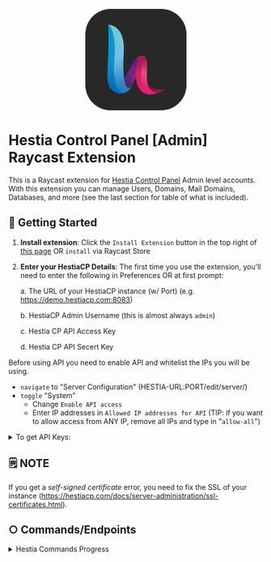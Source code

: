 <p align="center">
    <img src="./assets/hestia.png" width="200" height="200" />
</p>

# Hestia Control Panel [Admin] Raycast Extension

This is a Raycast extension for [Hestia Control Panel](https://hestiacp.com/) Admin level accounts. With this extension you can manage Users, Domains, Mail Domains, Databases, and more (see the last section for table of what is included).

## 🚀 Getting Started

1. **Install extension**: Click the `Install Extension` button in the top right of [this page](https://www.raycast.com/xmok/hestiacp-admin) OR `install` via Raycast Store

2. **Enter your HestiaCP Details**: The first time you use the extension, you'll need to enter the following in Preferences OR at first prompt:

    a. The URL of your HestiaCP instance (w/ Port) (e.g. https://demo.hestiacp.com:8083)

    b. HestiaCP Admin Username (this is almost always `admin`)

    c. Hestia CP API Access Key
    
    d. Hestia CP API Secert Key

Before using API you need to enable API and whitelist the IPs you will be using.
- `navigate` to "Server Configuration" (HESTIA-URL:PORT/edit/server/)
- `toggle` "System"
    - Change `Enable API access`
    - Enter IP addresses in `Allowed IP addresses for API` (TIP: if you want to allow access from ANY IP, remove all IPs and type in "`allow-all`")

<details>
<summary>To get API Keys:</summary>

1. METHOD 1 (recommended)
    - `ssh` into your HestiaCP instance
    - use HestiaCP CLI to run `v-add-access-key admin '*' Raycast` (AS ADMIN) (this will grant all API permissions and add a comment as 'Raycast')
    - finally, `copy` the Access Keys (they will be output on the terminal)
    
2. METHOD 2 (this method is not recommended as it does not grant all API permissions athough you could use Method 2 to generate the key and then use CLI from METHOD 1 to grant all permissions)
    - `navigate` to "Users" and `click` the user ![](./assets/readme/1-hestiacp-users.png)
    - `click` on "Access Keys" ![](./assets/readme/2-hestiacp-user-access-keys.png)
    - `click` on "Add Access Key"
    - `enter` details and `Save` ![](./assets/readme/3-hestiacp-user-add-access-key.png)

</details>

## 🗒️ NOTE

If you get a *self-signed certificate* error, you need to fix the SSL of your instance (https://hestiacp.com/docs/server-administration/ssl-certificates.html).

## ○ Commands/Endpoints

<details>
<summary>Hestia Commands Progress</summary>

| cmd | included | commments |
|-----|----------|-----------|
| v-acknowledge-user-notification | ✅ | - |
| v-add-access-key | ❌ | - |
| v-add-backup-host | ❌ | - |
| v-add-cron-hestia-autoupdate | ❌ | - |
| v-add-cron-job | ✅ | - |
| v-add-cron-letsencrypt-job | ❌ | - |
| v-add-cron-reports | ❌ | - |
| v-add-cron-restart-job | ❌ | - |
| v-add-database | ✅ | - |
| v-add-database-host | ❌ | - |
| v-add-database-temp-user | ❌ | - |
| v-add-dns-domain | ❌ | - |
| v-add-dns-on-web-alias | ❌ | - |
| v-add-dns-record | ❌ | - |
| v-add-domain | ❌ | - |
| v-add-fastcgi-cache | ❌ | - |
| v-add-firewall-ban | ❌ | - |
| v-add-firewall-chain | ❌ | - |
| v-add-firewall-ipset | ❌ | - |
| v-add-firewall-rule | ❌ | - |
| v-add-fs-archive | ❌ | - |
| v-add-fs-directory | ❌ | - |
| v-add-fs-file | ❌ | - |
| v-add-letsencrypt-domain | ❌ | - |
| v-add-letsencrypt-host | ❌ | - |
| v-add-letsencrypt-user | ❌ | - |
| v-add-mail-account | ❌ | - |
| v-add-mail-account-alias | ❌ | - |
| v-add-mail-account-autoreply | ❌ | - |
| v-add-mail-account-forward | ❌ | - |
| v-add-mail-account-fwd-only | ❌ | - |
| v-add-mail-domain | ✅ | - |
| v-add-mail-domain-antispam | ❌ | - |
| v-add-mail-domain-antivirus | ❌ | - |
| v-add-mail-domain-catchall | ❌ | - |
| v-add-mail-domain-dkim | ❌ | - |
| v-add-mail-domain-reject | ❌ | - |
| v-add-mail-domain-smtp-relay | ❌ | - |
| v-add-mail-domain-ssl | ❌ | - |
| v-add-mail-domain-webmail | ❌ | - |
| v-add-remote-dns-domain | ❌ | - |
| v-add-remote-dns-host | ❌ | - |
| v-add-remote-dns-record | ❌ | - |
| v-add-sys-api-ip | ❌ | - |
| v-add-sys-dependencies | ❌ | - |
| v-add-sys-filemanager | ❌ | - |
| v-add-sys-firewall | ❌ | - |
| v-add-sys-ip | ❌ | - |
| v-add-sys-pma-sso | ❌ | - |
| v-add-sys-quota | ❌ | - |
| v-add-sys-roundcube | ❌ | - |
| v-add-sys-sftp-jail | ❌ | - |
| v-add-sys-smtp | ❌ | - |
| v-add-sys-smtp-relay | ❌ | - |
| v-add-sys-snappymail | ❌ | - |
| v-add-sys-web-terminal | ❌ | - |
| v-add-user | ✅ | - |
| v-add-user-2fa | ❌ | - |
| v-add-user-composer | ❌ | - |
| v-add-user-notification | ❌ | - |
| v-add-user-package | ❌ | - |
| v-add-user-sftp-jail | ❌ | - |
| v-add-user-sftp-key | ❌ | - |
| v-add-user-ssh-key | ❌ | - |
| v-add-user-wp-cli | ❌ | - |
| v-add-web-domain | ✅ | - |
| v-add-web-domain-alias | ❌ | - |
| v-add-web-domain-allow-users | ❌ | - |
| v-add-web-domain-backend | ❌ | - |
| v-add-web-domain-ftp | ❌ | - |
| v-add-web-domain-httpauth | ❌ | - |
| v-add-web-domain-proxy | ❌ | - |
| v-add-web-domain-redirect | ❌ | - |
| v-add-web-domain-ssl | ❌ | - |
| v-add-web-domain-ssl-force | ❌ | - |
| v-add-web-domain-ssl-hsts | ❌ | - |
| v-add-web-domain-ssl-preset | ❌ | - |
| v-add-web-domain-stats | ❌ | - |
| v-add-web-domain-stats-user | ❌ | - |
| v-add-web-php | ❌ | - |
| v-backup-user | ❌ | - |
| v-backup-users | ❌ | - |
| v-change-cron-job | ❌ | - |
| v-change-database-host-password | ❌ | - |
| v-change-database-owner | ❌ | - |
| v-change-database-password | ❌ | - |
| v-change-database-user | ❌ | - |
| v-change-dns-domain-dnssec | ❌ | - |
| v-change-dns-domain-exp | ❌ | - |
| v-change-dns-domain-ip | ❌ | - |
| v-change-dns-domain-soa | ❌ | - |
| v-change-dns-domain-tpl | ❌ | - |
| v-change-dns-domain-ttl | ❌ | - |
| v-change-dns-record | ❌ | - |
| v-change-dns-record-id | ❌ | - |
| v-change-domain-owner | ❌ | - |
| v-change-firewall-rule | ❌ | - |
| v-change-fs-file-permission | ❌ | - |
| v-change-mail-account-password | ❌ | - |
| v-change-mail-account-quota | ❌ | - |
| v-change-mail-account-rate-limit | ❌ | - |
| v-change-mail-domain-catchall | ❌ | - |
| v-change-mail-domain-rate-limit | ❌ | - |
| v-change-mail-domain-sslcert | ❌ | - |
| v-change-remote-dns-domain-exp | ❌ | - |
| v-change-remote-dns-domain-soa | ❌ | - |
| v-change-remote-dns-domain-ttl | ❌ | - |
| v-change-sys-api | ❌ | - |
| v-change-sys-config-value | ❌ | - |
| v-change-sys-db-alias | ❌ | - |
| v-change-sys-demo-mode | ❌ | - |
| v-change-sys-hestia-ssl | ❌ | - |
| v-change-sys-hostname | ❌ | - |
| v-change-sys-ip-name | ❌ | - |
| v-change-sys-ip-nat | ❌ | - |
| v-change-sys-ip-owner | ❌ | - |
| v-change-sys-ip-status | ❌ | - |
| v-change-sys-language | ❌ | - |
| v-change-sys-php | ❌ | - |
| v-change-sys-port | ❌ | - |
| v-change-sys-release | ❌ | - |
| v-change-sys-service-config | ❌ | - |
| v-change-sys-timezone | ❌ | - |
| v-change-sys-web-terminal-port | ❌ | - |
| v-change-sys-webmail | ❌ | - |
| v-change-user-config-value | ❌ | - |
| v-change-user-contact | ❌ | - |
| v-change-user-language | ❌ | - |
| v-change-user-name | ❌ | - |
| v-change-user-ns | ❌ | - |
| v-change-user-package | ❌ | - |
| v-change-user-password | ❌ | - |
| v-change-user-php-cli | ❌ | - |
| v-change-user-rkey | ❌ | - |
| v-change-user-role | ❌ | - |
| v-change-user-shell | ❌ | - |
| v-change-user-sort-order | ❌ | - |
| v-change-user-template | ❌ | - |
| v-change-user-theme | ❌ | - |
| v-change-web-domain-backend-tpl | ❌ | - |
| v-change-web-domain-dirlist | ❌ | - |
| v-change-web-domain-docroot | ❌ | - |
| v-change-web-domain-ftp-password | ❌ | - |
| v-change-web-domain-ftp-path | ❌ | - |
| v-change-web-domain-httpauth | ❌ | - |
| v-change-web-domain-ip | ❌ | - |
| v-change-web-domain-name | ❌ | - |
| v-change-web-domain-proxy-tpl | ❌ | - |
| v-change-web-domain-sslcert | ❌ | - |
| v-change-web-domain-sslhome | ❌ | - |
| v-change-web-domain-stats | ❌ | - |
| v-change-web-domain-tpl | ❌ | - |
| v-check-access-key | ❌ | - |
| v-check-api-key | ❌ | - |
| v-check-fs-permission | ❌ | - |
| v-check-mail-account-hash | ❌ | - |
| v-check-user-2fa | ❌ | - |
| v-check-user-hash | ❌ | - |
| v-check-user-password | ❌ | - |
| v-copy-fs-directory | ❌ | - |
| v-copy-fs-file | ❌ | - |
| v-copy-user-package | ❌ | - |
| v-delete-access-key | ❌ | - |
| v-delete-backup-host | ❌ | - |
| v-delete-cron-hestia-autoupdate | ❌ | - |
| v-delete-cron-job | ❌ | - |
| v-delete-cron-reports | ❌ | - |
| v-delete-cron-restart-job | ❌ | - |
| v-delete-database | ❌ | - |
| v-delete-database-host | ❌ | - |
| v-delete-database-temp-user | ❌ | - |
| v-delete-databases | ❌ | - |
| v-delete-dns-domain | ❌ | - |
| v-delete-dns-domains | ❌ | - |
| v-delete-dns-domains-src | ❌ | - |
| v-delete-dns-on-web-alias | ❌ | - |
| v-delete-dns-record | ❌ | - |
| v-delete-domain | ❌ | - |
| v-delete-fastcgi-cache | ❌ | - |
| v-delete-firewall-ban | ❌ | - |
| v-delete-firewall-chain | ❌ | - |
| v-delete-firewall-ipset | ❌ | - |
| v-delete-firewall-rule | ❌ | - |
| v-delete-fs-directory | ❌ | - |
| v-delete-fs-file | ❌ | - |
| v-delete-letsencrypt-domain | ❌ | - |
| v-delete-mail-account | ❌ | - |
| v-delete-mail-account-alias | ❌ | - |
| v-delete-mail-account-autoreply | ❌ | - |
| v-delete-mail-account-forward | ❌ | - |
| v-delete-mail-account-fwd-only | ❌ | - |
| v-delete-mail-domain | ❌ | - |
| v-delete-mail-domain-antispam | ❌ | - |
| v-delete-mail-domain-antivirus | ❌ | - |
| v-delete-mail-domain-catchall | ❌ | - |
| v-delete-mail-domain-dkim | ❌ | - |
| v-delete-mail-domain-reject | ❌ | - |
| v-delete-mail-domain-smtp-relay | ❌ | - |
| v-delete-mail-domain-ssl | ❌ | - |
| v-delete-mail-domain-webmail | ❌ | - |
| v-delete-mail-domains | ❌ | - |
| v-delete-remote-dns-domain | ❌ | - |
| v-delete-remote-dns-domains | ❌ | - |
| v-delete-remote-dns-host | ❌ | - |
| v-delete-remote-dns-record | ❌ | - |
| v-delete-sys-api-ip | ❌ | - |
| v-delete-sys-filemanager | ❌ | - |
| v-delete-sys-firewall | ❌ | - |
| v-delete-sys-ip | ❌ | - |
| v-delete-sys-mail-queue | ❌ | - |
| v-delete-sys-pma-sso | ❌ | - |
| v-delete-sys-quota | ❌ | - |
| v-delete-sys-sftp-jail | ❌ | - |
| v-delete-sys-smtp | ❌ | - |
| v-delete-sys-smtp-relay | ❌ | - |
| v-delete-sys-web-terminal | ❌ | - |
| v-delete-user | ❌ | - |
| v-delete-user-2fa | ❌ | - |
| v-delete-user-auth-log | ❌ | - |
| v-delete-user-backup | ❌ | - |
| v-delete-user-backup-exclusions | ❌ | - |
| v-delete-user-ips | ❌ | - |
| v-delete-user-log | ❌ | - |
| v-delete-user-notification | ❌ | - |
| v-delete-user-package | ❌ | - |
| v-delete-user-sftp-jail | ❌ | - |
| v-delete-user-ssh-key | ❌ | - |
| v-delete-user-stats | ❌ | - |
| ❌ v-delete-web-domain | ❌ | - |
| v-delete-web-domain-alias | ❌ | - |
| v-delete-web-domain-allow-users | ❌ | - |
| v-delete-web-domain-backend | ❌ | - |
| v-delete-web-domain-ftp | ❌ | - |
| v-delete-web-domain-httpauth | ❌ | - |
| v-delete-web-domain-proxy | ❌ | - |
| v-delete-web-domain-redirect | ❌ | - |
| v-delete-web-domain-ssl | ❌ | - |
| v-delete-web-domain-ssl-force | ❌ | - |
| v-delete-web-domain-ssl-hsts | ❌ | - |
| v-delete-web-domain-stats | ❌ | - |
| v-delete-web-domain-stats-user | ❌ | - |
| v-delete-web-domains | ❌ | - |
| v-delete-web-php | ❌ | - |
| v-download-backup | ❌ | - |
| v-dump-database | ❌ | - |
| v-dump-site | ❌ | - |
| v-export-rrd | ❌ | - |
| v-extract-fs-archive | ❌ | - |
| v-generate-api-key | ❌ | - |
| v-generate-debug-report | ❌ | - |
| v-generate-password-hash | ❌ | - |
| v-generate-ssl-cert | ❌ | - |
| v-get-dns-domain-value | ❌ | - |
| v-get-fs-file-type | ❌ | - |
| v-get-mail-account-value | ❌ | - |
| v-get-mail-domain-value | ❌ | - |
| v-get-sys-timezone | ❌ | - |
| v-get-sys-timezones | ❌ | - |
| v-get-user-salt | ❌ | - |
| v-get-user-value | ❌ | - |
| v-import-cpanel | ❌ | - |
| v-insert-dns-domain | ❌ | - |
| v-insert-dns-record | ❌ | - |
| v-insert-dns-records | ❌ | - |
| v-list-access-key | ❌ | - |
| v-list-access-keys | ❌ | - |
| v-list-api | ❌ | - |
| v-list-apis | ❌ | - |
| v-list-backup-host | ❌ | - |
| v-list-cron-job | ❌ | - |
| v-list-cron-jobs | ✅ | - |
| v-list-database | ❌ | - |
| v-list-database-host | ❌ | - |
| v-list-database-hosts | ❌ | - |
| v-list-database-types | ❌ | - |
| v-list-databases | ✅ | - |
| v-list-default-php | ❌ | - |
| v-list-dns-domain | ❌ | - |
| v-list-dns-domains | ❌ | - |
| v-list-dns-records | ❌ | - |
| v-list-dns-template | ❌ | - |
| v-list-dns-templates | ❌ | - |
| v-list-dnssec-public-key | ❌ | - |
| v-list-firewall | ❌ | - |
| v-list-firewall-ban | ❌ | - |
| v-list-firewall-ipset | ❌ | - |
| v-list-firewall-rule | ❌ | - |
| v-list-fs-directory | ❌ | - |
| v-list-letsencrypt-user | ❌ | - |
| v-list-mail-account | ❌ | - |
| v-list-mail-account-autoreply | ❌ | - |
| v-list-mail-accounts | ❌ | - |
| v-list-mail-domain | ❌ | - |
| v-list-mail-domain-dkim | ❌ | - |
| v-list-mail-domain-dkim-dns | ❌ | - |
| v-list-mail-domain-ssl | ❌ | - |
| v-list-mail-domains | ✅ | - |
| v-list-remote-dns-hosts | ❌ | - |
| v-list-sys-clamd-config | ❌ | - |
| v-list-sys-config | ❌ | - |
| v-list-sys-cpu-status | ❌ | - |
| v-list-sys-db-status | ❌ | - |
| v-list-sys-disk-status | ❌ | - |
| v-list-sys-dns-status | ❌ | - |
| v-list-sys-dovecot-config | ❌ | - |
| v-list-sys-hestia-autoupdate | ❌ | - |
| v-list-sys-hestia-ssl | ❌ | - |
| v-list-sys-hestia-updates | ❌ | - |
| v-list-sys-info | ❌ | - |
| v-list-sys-interfaces | ❌ | - |
| v-list-sys-ip | ❌ | - |
| v-list-sys-ips | ❌ | - |
| v-list-sys-languages | ❌ | - |
| v-list-sys-mail-status | ❌ | - |
| v-list-sys-memory-status | ❌ | - |
| v-list-sys-mysql-config | ❌ | - |
| v-list-sys-network-status | ❌ | - |
| v-list-sys-nginx-config | ❌ | - |
| v-list-sys-pgsql-config | ❌ | - |
| v-list-sys-php | ❌ | - |
| v-list-sys-php-config | ❌ | - |
| v-list-sys-proftpd-config | ❌ | - |
| v-list-sys-rrd | ❌ | - |
| v-list-sys-services | ❌ | - |
| v-list-sys-shells | ❌ | - |
| v-list-sys-spamd-config | ❌ | - |
| v-list-sys-sshd-port | ❌ | - |
| v-list-sys-themes | ❌ | - |
| v-list-sys-users | ❌ | - |
| v-list-sys-vsftpd-config | ❌ | - |
| v-list-sys-web-status | ❌ | - |
| v-list-sys-webmail | ❌ | - |
| v-list-user | ❌ | - |
| v-list-user-auth-log | ✅ | - |
| v-list-user-backup | ❌ | - |
| v-list-user-backup-exclusions | ❌ | - |
| v-list-user-backups | ✅ | - |
| v-list-user-ips | ✅ | - |
| v-list-user-log | ✅ | - |
| v-list-user-notifications | ✅ | - |
| v-list-user-ns | ❌ | - |
| v-list-user-package | ❌ | - |
| v-list-user-packages | ✅ | used when adding user |
| v-list-user-ssh-key | ❌ | - |
| v-list-user-stats | ✅ | - |
| v-list-users | ✅ | - |
| v-list-users-stats | ✅ | - |
| v-list-web-domain | ❌ | - |
| v-list-web-domain-accesslog | ✅ | - |
| v-list-web-domain-errorlog | ✅ | - |
| v-list-web-domain-ssl | ✅ | - |
| v-list-web-domains | ✅ | - |
| v-list-web-stats | ❌ | - |
| v-list-web-templates | ❌ | - |
| v-list-web-templates-backend | ❌ | - |
| v-list-web-templates-proxy | ❌ | - |
| v-log-action | ❌ | - |
| v-log-user-login | ❌ | - |
| v-log-user-logout | ❌ | - |
| v-move-fs-directory | ❌ | - |
| v-move-fs-file | ❌ | - |
| v-open-fs-config | ❌ | - |
| v-open-fs-file | ❌ | - |
| v-purge-nginx-cache | ❌ | - |
| v-rebuild-all | ❌ | - |
| v-rebuild-cron-jobs | ❌ | - |
| v-rebuild-database | ❌ | - |
| v-rebuild-databases | ❌ | - |
| v-rebuild-dns-domain | ❌ | - |
| v-rebuild-dns-domains | ❌ | - |
| v-rebuild-mail-domain | ❌ | - |
| v-rebuild-mail-domains | ❌ | - |
| v-rebuild-user | ❌ | - |
| v-rebuild-users | ❌ | - |
| v-rebuild-web-domain | ❌ | - |
| v-rebuild-web-domains | ❌ | - |
| v-refresh-sys-theme | ❌ | - |
| v-rename-user-package | ❌ | - |
| v-repair-sys-config | ❌ | - |
| v-restart-cron | ❌ | - |
| v-restart-dns | ❌ | - |
| v-restart-ftp | ❌ | - |
| v-restart-mail | ❌ | - |
| v-restart-proxy | ❌ | - |
| v-restart-service | ❌ | - |
| v-restart-system | ❌ | - |
| v-restart-web | ❌ | - |
| v-restart-web-backend | ❌ | - |
| v-restore-cron-job | ❌ | - |
| v-restore-database | ❌ | - |
| v-restore-dns-domain | ❌ | - |
| v-restore-mail-domain | ❌ | - |
| v-restore-user | ❌ | - |
| v-restore-web-domain | ❌ | - |
| v-revoke-api-key | ❌ | - |
| v-run-cli-cmd | ❌ | - |
| v-schedule-letsencrypt-domain | ❌ | - |
| v-schedule-user-backup | ❌ | - |
| v-schedule-user-backup-download | ❌ | - |
| v-schedule-user-restore | ❌ | - |
| v-search-command | ❌ | - |
| v-search-domain-owner | ❌ | - |
| v-search-fs-object | ❌ | - |
| v-search-object | ❌ | - |
| v-search-user-object | ❌ | - |
| v-start-service | ❌ | - |
| v-stop-firewall | ❌ | - |
| v-stop-service | ❌ | - |
| v-suspend-cron-job | ❌ | - |
| v-suspend-cron-jobs | ❌ | - |
| v-suspend-database | ❌ | - |
| v-suspend-database-host | ❌ | - |
| v-suspend-databases | ❌ | - |
| v-suspend-dns-domain | ❌ | - |
| v-suspend-dns-domains | ❌ | - |
| v-suspend-dns-record | ❌ | - |
| v-suspend-domain | ❌ | - |
| v-suspend-firewall-rule | ❌ | - |
| v-suspend-mail-account | ❌ | - |
| v-suspend-mail-accounts | ❌ | - |
| v-suspend-mail-domain | ❌ | - |
| v-suspend-mail-domains | ❌ | - |
| v-suspend-remote-dns-host | ❌ | - |
| v-suspend-user | ❌ | - |
| v-suspend-web-domain | ❌ | - |
| v-suspend-web-domains | ❌ | - |
| v-sync-dns-cluster | ❌ | - |
| v-unsuspend-cron-job | ❌ | - |
| v-unsuspend-cron-jobs | ❌ | - |
| v-unsuspend-database | ❌ | - |
| v-unsuspend-database-host | ❌ | - |
| v-unsuspend-databases | ❌ | - |
| v-unsuspend-dns-domain | ❌ | - |
| v-unsuspend-dns-domains | ❌ | - |
| v-unsuspend-dns-record | ❌ | - |
| v-unsuspend-domain | ❌ | - |
| v-unsuspend-firewall-rule | ❌ | - |
| v-unsuspend-mail-account | ❌ | - |
| v-unsuspend-mail-accounts | ❌ | - |
| v-unsuspend-mail-domain | ❌ | - |
| v-unsuspend-mail-domains | ❌ | - |
| v-unsuspend-remote-dns-host | ❌ | - |
| v-unsuspend-user | ❌ | - |
| ❌ v-unsuspend-web-domain | ❌ | - |
| ❌ v-unsuspend-web-domains | ❌ | - |
| v-update-database-disk | ❌ | - |
| v-update-databases-disk | ❌ | - |
| v-update-dns-templates | ❌ | - |
| v-update-firewall | ❌ | - |
| v-update-firewall-ipset | ❌ | - |
| v-update-host-certificate | ❌ | - |
| v-update-letsencrypt-ssl | ❌ | - |
| v-update-mail-domain-disk | ❌ | - |
| v-update-mail-domain-ssl | ❌ | - |
| v-update-mail-domains-disk | ❌ | - |
| v-update-mail-templates | ❌ | - |
| v-update-sys-defaults | ❌ | - |
| v-update-sys-hestia | ❌ | - |
| v-update-sys-hestia-all | ❌ | - |
| v-update-sys-hestia-git | ❌ | - |
| v-update-sys-ip | ❌ | - |
| v-update-sys-ip-counters | ❌ | - |
| v-update-sys-queue | ❌ | - |
| v-update-sys-rrd | ❌ | - |
| v-update-sys-rrd-apache2 | ❌ | - |
| v-update-sys-rrd-ftp | ❌ | - |
| v-update-sys-rrd-httpd | ❌ | - |
| v-update-sys-rrd-la | ❌ | - |
| v-update-sys-rrd-mail | ❌ | - |
| v-update-sys-rrd-mem | ❌ | - |
| v-update-sys-rrd-mysql | ❌ | - |
| v-update-sys-rrd-net | ❌ | - |
| v-update-sys-rrd-nginx | ❌ | - |
| v-update-sys-rrd-pgsql | ❌ | - |
| v-update-sys-rrd-ssh | ❌ | - |
| v-update-user-backup-exclusions | ❌ | - |
| v-update-user-counters | ❌ | - |
| v-update-user-disk | ❌ | - |
| v-update-user-package | ❌ | - |
| v-update-user-quota | ❌ | - |
| v-update-user-stats | ❌ | - |
| v-update-web-domain-disk | ❌ | - |
| v-update-web-domain-ssl | ❌ | - |
| v-update-web-domain-stat | ❌ | - |
| v-update-web-domain-traff | ❌ | - |
| v-update-web-domains-disk | ❌ | - |
| v-update-web-domains-stat | ❌ | - |
| v-update-web-domains-traff | ❌ | - |
| v-update-web-templates | ❌ | - |
| v-update-white-label-logo  | ❌ | - |

</details>